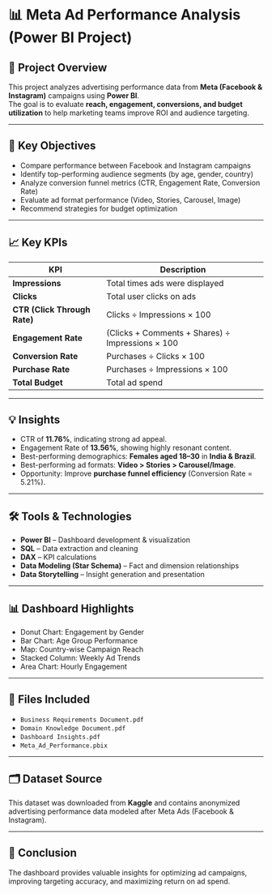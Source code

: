 # 📊 Meta Ad Performance Analysis (Power BI Project)

## 🎯 Project Overview
This project analyzes advertising performance data from **Meta (Facebook & Instagram)** campaigns using **Power BI**.  
The goal is to evaluate **reach, engagement, conversions, and budget utilization** to help marketing teams improve ROI and audience targeting.

---

## 🧩 Key Objectives
- Compare performance between Facebook and Instagram campaigns  
- Identify top-performing audience segments (by age, gender, country)  
- Analyze conversion funnel metrics (CTR, Engagement Rate, Conversion Rate)  
- Evaluate ad format performance (Video, Stories, Carousel, Image)  
- Recommend strategies for budget optimization  

---

## 📈 Key KPIs
| KPI | Description |
|-----|--------------|
| **Impressions** | Total times ads were displayed |
| **Clicks** | Total user clicks on ads |
| **CTR (Click Through Rate)** | Clicks ÷ Impressions × 100 |
| **Engagement Rate** | (Clicks + Comments + Shares) ÷ Impressions × 100 |
| **Conversion Rate** | Purchases ÷ Clicks × 100 |
| **Purchase Rate** | Purchases ÷ Impressions × 100 |
| **Total Budget** | Total ad spend |

---

## 💡 Insights
- CTR of **11.76%**, indicating strong ad appeal.  
- Engagement Rate of **13.56%**, showing highly resonant content.  
- Best-performing demographics: **Females aged 18–30** in **India & Brazil**.  
- Best-performing ad formats: **Video > Stories > Carousel/Image**.  
- Opportunity: Improve **purchase funnel efficiency** (Conversion Rate = 5.21%).  

---

## 🛠️ Tools & Technologies
- **Power BI** – Dashboard development & visualization  
- **SQL** – Data extraction and cleaning  
- **DAX** – KPI calculations  
- **Data Modeling (Star Schema)** – Fact and dimension relationships  
- **Data Storytelling** – Insight generation and presentation  

---

## 📊 Dashboard Highlights
- Donut Chart: Engagement by Gender  
- Bar Chart: Age Group Performance  
- Map: Country-wise Campaign Reach  
- Stacked Column: Weekly Ad Trends  
- Area Chart: Hourly Engagement  

---

## 📂 Files Included
- `Business Requirements Document.pdf`  
- `Domain Knowledge Document.pdf`  
- `Dashboard Insights.pdf`  
- `Meta_Ad_Performance.pbix`

---

## 🗂️ Dataset Source
This dataset was downloaded from **Kaggle** and contains anonymized advertising performance data modeled after Meta Ads (Facebook & Instagram).  


---

## 🏁 Conclusion
The dashboard provides valuable insights for optimizing ad campaigns, improving targeting accuracy, and maximizing return on ad spend.
